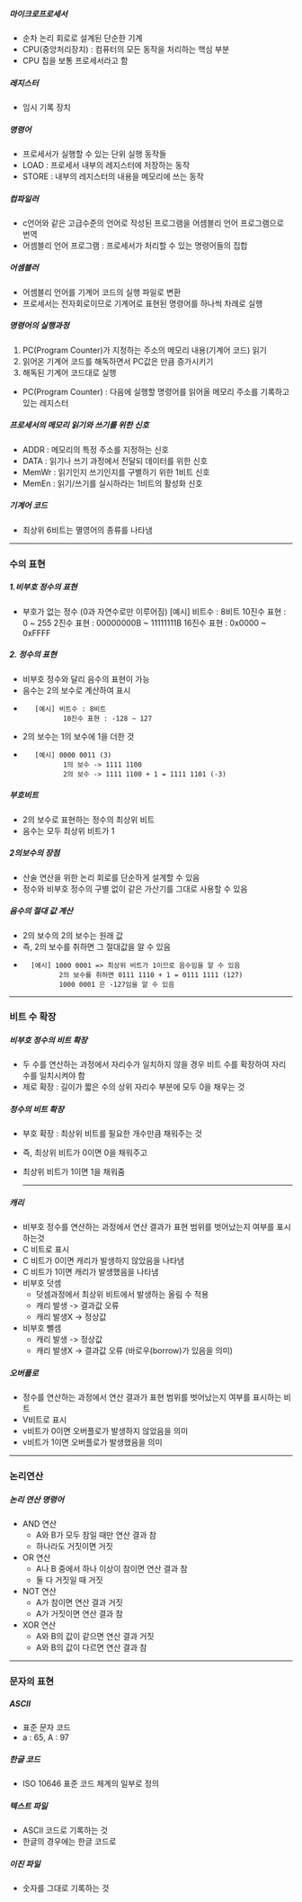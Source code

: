##### 마이크로프로세서
* 순차 논리 회로로 설계된 단순한 기계
* CPU(중앙처리장치) : 컴퓨터의 모든 동작을 처리하는 핵심 부분
* CPU 칩을 보통 프로세서라고 함

##### 레지스터
* 임시 기록 장치

##### 명령어
* 프로세서가 실행할 수 있는 단위 실행 동작들
* LOAD : 프로세서 내부의 레지스터에 저장하는 동작
* STORE : 내부의 레지스터의 내용을 메모리에 쓰는 동작

##### 컴파일러
* c언어와 같은 고급수준의 언어로 작성된 프로그램을 어셈블리 언어 프로그램으로 번역
* 어셈블리 언어 프로그램 : 프로세서가 처리할 수 있는 명령어들의 집합

##### 어셈블러
* 어셈블리 언어를 기계어 코드의 실행 파일로 변환
* 프로세서는 전자회로이므로 기계어로 표현된 명령어를 하나씩 차례로 실행

##### 명령어의 실행과정
1. PC(Program Counter)가 지정하는 주소의 메모리 내용(기계어 코드) 읽기
2. 읽어온 기계어 코드를 해독하면서 PC값은 만큼 증가시키기
3. 해독된 기계어 코드대로 실행
* PC(Program Counter) : 다음에 실행할 명령어를 읽어올 메모리 주소를 기록하고 있는 레지스터

##### 프로세서의 메모리 읽기와 쓰기를 위한 신호
* ADDR : 메모리의 특정 주소를 지정하는 신호
* DATA : 읽기나 쓰기 과정에서 전달되 데이터를 위한 신호
* MemWr : 읽기인지 쓰기인지를 구별하기 위한 1비트 신호
* MemEn : 읽기/쓰기를 실시하라는 1비트의 활성화 신호

##### 기계어 코드
* 최상위 6비트는 멸영어의 종류를 나타냄
---------
### 수의 표현
##### 1.비부호 정수의 표현
* 부호가 없는 정수 (0과 자연수로만 이루어짐)
        [예시] 비트수 : 8비트
        10진수 표현 : 0 ~ 255
        2진수 표현 : 00000000B ~ 11111111B
        16진수 표현 : 0x0000 ~ 0xFFFF
      
##### 2. 정수의 표현
* 비부호 정수와 달리 음수의 표현이 가능
* 음수는 2의 보수로 계산하여 표시
*        [예시] 비트수 : 8비트
                10진수 표현 : -128 ~ 127
* 2의 보수는 1의 보수에 1을 더한 것
*        [예시] 0000 0011 (3)
                1의 보수 -> 1111 1100
                2의 보수 -> 1111 1100 + 1 = 1111 1101 (-3)

##### 부호비트
* 2의 보수로 표현하는 정수의 최상위 비트
* 음수는 모두 최상위 비트가 1

##### 2의보수의 장점
* 산술 연산을 위한 논리 회로를 단순하게 설계할 수 있음
* 정수와 비부호 정수의 구별 없이 같은 가산기를 그대로 사용할 수 있음

##### 음수의 절대 값 계산
* 2의 보수의 2의 보수는 원래 값
* 즉, 2의 보수를 취하면 그 절대값을 알 수 있음
*       [예시] 1000 0001 => 최상위 비트가 1이므로 음수임을 알 수 있음
               2의 보수를 취하면 0111 1110 + 1 = 0111 1111 (127)
               1000 0001 은 -127임을 알 수 있음
-----
### 비트 수 확장
##### 비부호 정수의 비트 확장
* 두 수를 연산하는 과정에서 자리수가 일치하지 않을 경우 비트 수를 확장하여 자리수를 일치시켜야 함
* 제로 확장 : 길이가 짧은 수의 상위 자리수 부분에 모두 0을 채우는 것
  
##### 정수의 비트 확장
* 부호 확장 : 최상위 비트를 필요한 개수만큼 채워주는 것
* 즉, 최상위 비트가 0이면 0을 채워주고
* 최상위 비트가 1이면 1을 채워줌
  
  ----
##### 캐리
* 비부호 정수를 연산하는 과정에서 연산 결과가 표현 범위를 벗어났는지 여부를 표시하는것
* C 비트로 표시
* C 비트가 0이면 캐리가 발생하지 않았음을 나타냄
* C 비트가 1이면 캐리가 발생했음을 나타냄
* 비부호 덧셈
  * 덧셈과정에서 최상위 비트에서 발생하는 올림 수 적용
  * 캐리 발생 -> 결과값 오류
  * 캐리 발생X -> 정상값
* 비부호 뺄셈
  * 캐리 발생 -> 정상값
  * 캐리 발생X -> 결과값 오류 (바로우(borrow)가 있음을 의미)


##### 오버플로
* 정수를 연산하는 과정에서 연산 결과가 표현 범위를 벗어났는지 여부를 표시하는 비트
* V비트로 표시
* v비트가 0이면 오버플로가 발생하지 않았음을 의미
* v비트가 1이면 오버플로가 발생했음을 의미
  
-----
### 논리연산
##### 논리 연산 명령어
* AND 연산
  * A와 B가 모두 참일 때만 연산 결과 참
  * 하나라도 거짓이면 거짓
* OR 연산
  * A나 B 중에서 하나 이상이 참이면 연산 결과 참
  * 둘 다 거짓일 때 거짓
* NOT 연산
  * A가 참이면 연산 결과 거짓
  * A가 거짓이면 연산 결과 참
* XOR 연산
  * A와 B의 값이 같으면 연산 결과 거짓
  * A와 B의 값이 다르면 연산 결과 참

----
### 문자의 표현
##### ASCII
* 표준 문자 코드
* a : 65, A : 97

##### 한글 코드
* ISO 10646 표준 코드 체계의 일부로 정의

##### 텍스트 파일
* ASCII 코드로 기록하는 것
* 한글의 경우에는 한글 코드로

##### 이진 파일 
* 숫자를 그대로 기록하는 것








